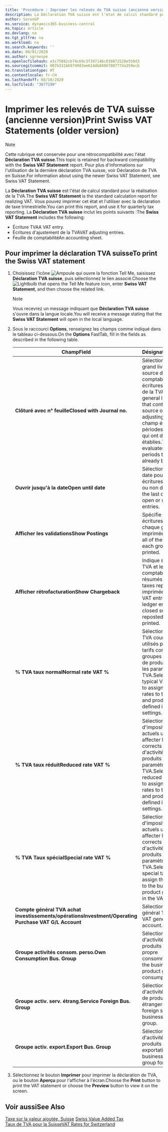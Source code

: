 ```yaml
---
title: 'Procédure : Imprimer les relevés de TVA suisse (ancienne version)'
description: La Déclaration TVA suisse est l'état de calcul standard pour la réalisation de la TVA. Vous pouvez imprimer cet état et l'utiliser avec la déclaration de taxe trimestrielle.
author: SorenGP
ms.service: dynamics365-business-central
ms.topic: article
ms.devlang: na
ms.tgt_pltfrm: na
ms.workload: na
ms.search.keywords: ''
ms.date: 04/01/2020
ms.author: sgroespe
ms.openlocfilehash: e3c75882cb74c69c3f397146c038872520e550d3
ms.sourcegitcommit: 007b331b6974983ee614db0406f00777da359ecb
ms.translationtype: HT
ms.contentlocale: fr-CH
ms.lasthandoff: 08/10/2020
ms.locfileid: "3677199"
---
```

# <a name="print-swiss-vat-statements-older-version"></a><span data-ttu-id="23b8a-104">Imprimer les relevés de TVA suisse (ancienne version)</span><span class="sxs-lookup"><span data-stu-id="23b8a-104">Print Swiss VAT Statements (older version)</span></span>

> [!NOTE]  
>  <span data-ttu-id="23b8a-105">Cette rubrique est conservée pour une rétrocompatibilité avec l'état **Déclaration TVA suisse**.</span><span class="sxs-lookup"><span data-stu-id="23b8a-105">This topic is retained for backward compatibility with the **Swiss VAT Statement** report.</span></span> <span data-ttu-id="23b8a-106">Pour plus d'informations sur l'utilisation de la dernière déclaration TVA suisse, voir Déclaration de TVA en Suisse.</span><span class="sxs-lookup"><span data-stu-id="23b8a-106">For information about using the newer Swiss VAT Statement, see Swiss VAT Statement.</span></span>  

<span data-ttu-id="23b8a-107">La **Déclaration TVA suisse** est l'état de calcul standard pour la réalisation de la TVA.</span><span class="sxs-lookup"><span data-stu-id="23b8a-107">The **Swiss VAT Statement** is the standard calculation report for realizing VAT.</span></span> <span data-ttu-id="23b8a-108">Vous pouvez imprimer cet état et l'utiliser avec la déclaration de taxe trimestrielle.</span><span class="sxs-lookup"><span data-stu-id="23b8a-108">You can print this report, and use it for quarterly tax reporting.</span></span> <span data-ttu-id="23b8a-109">La **Déclaration TVA suisse** inclut les points suivants :</span><span class="sxs-lookup"><span data-stu-id="23b8a-109">The **Swiss VAT Statement** includes the following:</span></span>  

- <span data-ttu-id="23b8a-110">Écriture TVA</span><span class="sxs-lookup"><span data-stu-id="23b8a-110">A VAT entry.</span></span>  
- <span data-ttu-id="23b8a-111">Écritures d'ajustement de la TVA</span><span class="sxs-lookup"><span data-stu-id="23b8a-111">VAT adjusting entries.</span></span>  
- <span data-ttu-id="23b8a-112">Feuille de comptabilité</span><span class="sxs-lookup"><span data-stu-id="23b8a-112">An accounting sheet.</span></span>  

## <a name="to-print-the-swiss-vat-statement"></a><span data-ttu-id="23b8a-113">Pour imprimer la déclaration TVA suisse</span><span class="sxs-lookup"><span data-stu-id="23b8a-113">To print the Swiss VAT statement</span></span>  

1.  <span data-ttu-id="23b8a-114">Choisissez l'icône ![Ampoule qui ouvre la fonction Tell Me](../../media/ui-search/search_small.png "Dites-moi ce que vous voulez faire"), saisissez **Déclaration TVA suisse**, puis sélectionnez le lien associé.</span><span class="sxs-lookup"><span data-stu-id="23b8a-114">Choose the ![Lightbulb that opens the Tell Me feature](../../media/ui-search/search_small.png "Tell me what you want to do") icon, enter **Swiss VAT Statement**, and then choose the related link.</span></span>  

    > [!NOTE]  
    >  <span data-ttu-id="23b8a-115">Vous recevrez un message indiquant que **Déclaration TVA suisse** s'ouvre dans la langue locale.</span><span class="sxs-lookup"><span data-stu-id="23b8a-115">You will receive a message stating that the **Swiss VAT Statement** will open in the local language.</span></span>  

2.  <span data-ttu-id="23b8a-116">Sous le raccourci **Options**, renseignez les champs comme indiqué dans le tableau ci-dessous.</span><span class="sxs-lookup"><span data-stu-id="23b8a-116">On the **Options** FastTab, fill in the fields as described in the following table.</span></span>  

    |<span data-ttu-id="23b8a-117">Champ</span><span class="sxs-lookup"><span data-stu-id="23b8a-117">Field</span></span>|<span data-ttu-id="23b8a-118">Désignation</span><span class="sxs-lookup"><span data-stu-id="23b8a-118">Description</span></span>|  
    |---------------------------------|---------------------------------------|  
    |<span data-ttu-id="23b8a-119">**Clôturé avec n° feuille**</span><span class="sxs-lookup"><span data-stu-id="23b8a-119">**Closed with Journal no.**</span></span>|<span data-ttu-id="23b8a-120">Sélectionnez les feuilles grand livre contenant la source de comptabilisation des écritures d'ajustement de la TVA.</span><span class="sxs-lookup"><span data-stu-id="23b8a-120">Select the general ledger journals that contain the posting source of the VAT adjusting entries.</span></span> <span data-ttu-id="23b8a-121">Ce champ évalue les périodes comptables qui ont déjà établies.</span><span class="sxs-lookup"><span data-stu-id="23b8a-121">This field evaluates accounting periods that have already been settled.</span></span>|  
    |<span data-ttu-id="23b8a-122">**Ouvrir jusqu'à la date**</span><span class="sxs-lookup"><span data-stu-id="23b8a-122">**Open until date**</span></span>|<span data-ttu-id="23b8a-123">Sélectionnez la dernière date pour régler les écritures TVA ouvertes ou non définies.</span><span class="sxs-lookup"><span data-stu-id="23b8a-123">Select the last date for settling open or unsettled VAT entries.</span></span>|  
    |<span data-ttu-id="23b8a-124">**Afficher les validations**</span><span class="sxs-lookup"><span data-stu-id="23b8a-124">**Show Postings**</span></span>|<span data-ttu-id="23b8a-125">Spécifie si toutes les écritures TVA pour chaque groupe sont imprimées.</span><span class="sxs-lookup"><span data-stu-id="23b8a-125">Specifies if all of the VAT entries for each group will be printed.</span></span>|  
    |<span data-ttu-id="23b8a-126">**Afficher rétrofacturation**</span><span class="sxs-lookup"><span data-stu-id="23b8a-126">**Show Chargeback**</span></span>|<span data-ttu-id="23b8a-127">Indique si les écritures TVA et les écritures comptables avec des résumés fermés ou des taxes republiées seront imprimées.</span><span class="sxs-lookup"><span data-stu-id="23b8a-127">Specifies if VAT entries and general ledger entries with closed summaries or reposted tax will be printed.</span></span>|  
    |<span data-ttu-id="23b8a-128">**% TVA taux normal**</span><span class="sxs-lookup"><span data-stu-id="23b8a-128">**Normal rate VAT %**</span></span>|<span data-ttu-id="23b8a-129">Sélectionnez les taux de TVA courants actuels utilisés pour affecter les tarifs corrects aux groupes d'activités et de produits définis dans les paramètres de TVA.</span><span class="sxs-lookup"><span data-stu-id="23b8a-129">Select the current typical VAT rates used to assign the correct rates to the business and product groups defined in the VAT settings.</span></span>|  
    |<span data-ttu-id="23b8a-130">**% TVA taux réduit**</span><span class="sxs-lookup"><span data-stu-id="23b8a-130">**Reduced rate VAT %**</span></span>|<span data-ttu-id="23b8a-131">Sélectionnez les taux d'imposition réduits actuels utilisés pour affecter les taux corrects aux groupes d'activités et de produits définis dans les paramètres de TVA.</span><span class="sxs-lookup"><span data-stu-id="23b8a-131">Select the current reduced tax rates used to assign the correct rates to the business and product groups defined in the VAT settings.</span></span>|  
    |<span data-ttu-id="23b8a-132">**% TVA Taux spécial**</span><span class="sxs-lookup"><span data-stu-id="23b8a-132">**Special rate VAT %**</span></span>|<span data-ttu-id="23b8a-133">Sélectionnez les taux d'imposition spéciaux actuels utilisés pour affecter les taux corrects aux groupes d'activités et de produits définis dans les paramètres de TVA.</span><span class="sxs-lookup"><span data-stu-id="23b8a-133">Select the current special tax rates used to assign the correct rates to the business and product groups defined in the VAT settings.</span></span>|  
    |<span data-ttu-id="23b8a-134">**Compte général TVA achat investissements/opérations**</span><span class="sxs-lookup"><span data-stu-id="23b8a-134">**Investment/Operating Purchase VAT G/L Account**</span></span>|<span data-ttu-id="23b8a-135">Sélectionnez le compte général TVA.</span><span class="sxs-lookup"><span data-stu-id="23b8a-135">Select the VAT general ledger account.</span></span>|  
    |<span data-ttu-id="23b8a-136">**Groupe activités consom. perso.**</span><span class="sxs-lookup"><span data-stu-id="23b8a-136">**Own Consumption Bus. Group**</span></span>|<span data-ttu-id="23b8a-137">Sélectionnez le groupe d'activités et de produits pour votre propre consommation.</span><span class="sxs-lookup"><span data-stu-id="23b8a-137">Select the business and product group for own consumptions.</span></span>|  
    |<span data-ttu-id="23b8a-138">**Groupe activ. serv. étrang.**</span><span class="sxs-lookup"><span data-stu-id="23b8a-138">**Service Foreign Bus. Group**</span></span>|<span data-ttu-id="23b8a-139">Sélectionnez le groupe d'activités de service et de produits étrangers.</span><span class="sxs-lookup"><span data-stu-id="23b8a-139">Select the foreign service business and product group.</span></span>|  
    |<span data-ttu-id="23b8a-140">**Groupe activ. export.**</span><span class="sxs-lookup"><span data-stu-id="23b8a-140">**Export Bus. Group**</span></span>|<span data-ttu-id="23b8a-141">Sélectionnez le groupe d'activités et de produits pour les exportations.</span><span class="sxs-lookup"><span data-stu-id="23b8a-141">Select the business and product group for exports.</span></span>|  

3.  <span data-ttu-id="23b8a-142">Sélectionnez le bouton **Imprimer** pour imprimer la déclaration de TVA, ou le bouton **Aperçu** pour l'afficher à l'écran.</span><span class="sxs-lookup"><span data-stu-id="23b8a-142">Choose the **Print** button to print the VAT statement or choose the **Preview** button to view it on the screen.</span></span>  

## <a name="see-also"></a><span data-ttu-id="23b8a-143">Voir aussi</span><span class="sxs-lookup"><span data-stu-id="23b8a-143">See Also</span></span>  
 <span data-ttu-id="23b8a-144">[Taxe sur la valeur ajoutée, Suisse](swiss-value-added-tax.md) </span><span class="sxs-lookup"><span data-stu-id="23b8a-144">[Swiss Value Added Tax](swiss-value-added-tax.md) </span></span>  
 [<span data-ttu-id="23b8a-145">Taux de TVA pour la Suisse</span><span class="sxs-lookup"><span data-stu-id="23b8a-145">VAT Rates for Switzerland</span></span>](vat-rates-for-switzerland.md)
